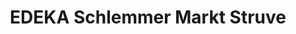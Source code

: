 ---
title: "EDEKA Schlemmer Markt Struve"
url: /hamburg/edeka-schlemmer-markt-struve/
shop: Supermarkt
---